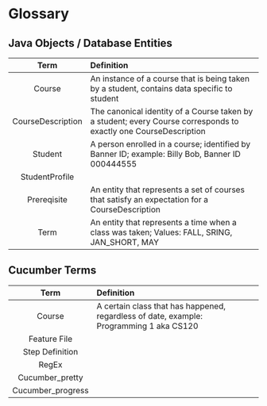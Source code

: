 # Glossary
## Java Objects / Database Entities
| Term              | Definition                                                                                                        |
|:-----------------:|:------------------------------------------------------------------------------------------------------------------|
| Course            | An instance of a course that is being taken by a student, contains data specific to student                       |
| CourseDescription | The canonical identity of a Course taken by a student; every Course corresponds to exactly one CourseDescription  |
| Student           | A person enrolled in a course; identified by Banner ID; example: Billy Bob, Banner ID 000444555                   |
| StudentProfile    |                                                                                                                   |
| Prereqisite       | An entity that represents a set of courses that satisfy an expectation for a CourseDescription                    |
| Term              | An entity that represents a time when a class was taken; Values: FALL, SRING, JAN_SHORT, MAY                      

## Cucumber Terms
| Term             | Definition                                                                                                         |
|:----------------:|:-------------------------------------------------------------------------------------------------------------------|
| Course           | A certain class that has happened, regardless of date, example: Programming 1 aka CS120                            |
| Feature File     |                                                                                                                    |
| Step Definition  |                                                                                                                    |
| RegEx            |                                                                                                                    |
| Cucumber_pretty  |                                                                                                                    |
| Cucumber_progress|                                                                                                                    |




